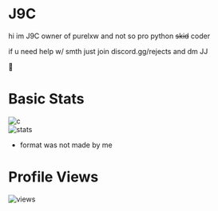 # J9C

hi im J9C owner of purelxw and not so pro python  ~~skid~~ coder


if u need help w/ smth just join discord.gg/rejects and dm JJ


🥀


# Basic Stats
![c](https://github-readme-stats.vercel.app/api/top-langs/?username=J9C&layout=compact&theme=dark) </br>
![stats](https://github-readme-stats.vercel.app/api?username=J9C&show_icons=true&theme=dark)

- format was not made by me

# Profile Views

![views](https://komarev.com/ghpvc/?username=Imaoo&label=views&color=0e75b6&style=flat)
